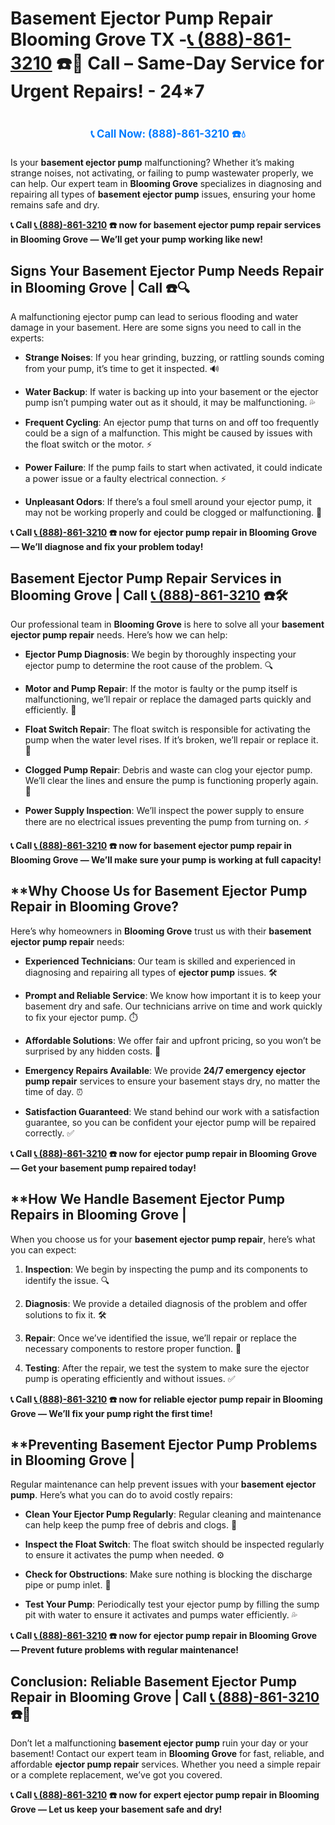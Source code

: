 # **Basement Ejector Pump Repair Blooming Grove TX -[📞 (888)-861-3210](https://plumbing-texas-3210.netlify.app) ☎️🔧** Call – Same-Day Service for Urgent Repairs! - 24*7 
# 

<p align="center" style="font-size: 1.2em; font-weight: bold; margin: 20px 0;">
  <a href="https://plumbing-texas-3210.netlify.app" target="_blank" style="color: #007BFF; text-decoration: none;">📞 Call Now: (888)-861-3210 ☎️💧</a>
</p>

Is your **basement ejector pump** malfunctioning? Whether it’s making strange noises, not activating, or failing to pump wastewater properly, we can help. Our expert team in **Blooming Grove** specializes in diagnosing and repairing all types of **basement ejector pump** issues, ensuring your home remains safe and dry.

**📞 Call [📞 (888)-861-3210](https://plumbing-texas-3210.netlify.app) ☎️ now for **basement ejector pump repair** services in Blooming Grove — We’ll get your pump working like new!**

## **Signs Your Basement Ejector Pump Needs Repair in Blooming Grove | Call  ☎️🔍**

A malfunctioning ejector pump can lead to serious flooding and water damage in your basement. Here are some signs you need to call in the experts:

- **Strange Noises**: If you hear grinding, buzzing, or rattling sounds coming from your pump, it’s time to get it inspected. 🔊

- **Water Backup**: If water is backing up into your basement or the ejector pump isn’t pumping water out as it should, it may be malfunctioning. 💦

- **Frequent Cycling**: An ejector pump that turns on and off too frequently could be a sign of a malfunction. This might be caused by issues with the float switch or the motor. ⚡

- **Power Failure**: If the pump fails to start when activated, it could indicate a power issue or a faulty electrical connection. ⚡

- **Unpleasant Odors**: If there’s a foul smell around your ejector pump, it may not be working properly and could be clogged or malfunctioning. 💩

**📞 Call [📞 (888)-861-3210](https://plumbing-texas-3210.netlify.app) ☎️ now for **ejector pump repair** in Blooming Grove — We’ll diagnose and fix your problem today!**

## **Basement Ejector Pump Repair Services in Blooming Grove | Call [📞 (888)-861-3210](https://plumbing-texas-3210.netlify.app) ☎️🛠️**

Our professional team in **Blooming Grove** is here to solve all your **basement ejector pump repair** needs. Here’s how we can help:

- **Ejector Pump Diagnosis**: We begin by thoroughly inspecting your ejector pump to determine the root cause of the problem. 🔍

- **Motor and Pump Repair**: If the motor is faulty or the pump itself is malfunctioning, we’ll repair or replace the damaged parts quickly and efficiently. 🔧

- **Float Switch Repair**: The float switch is responsible for activating the pump when the water level rises. If it’s broken, we’ll repair or replace it. 🌊

- **Clogged Pump Repair**: Debris and waste can clog your ejector pump. We’ll clear the lines and ensure the pump is functioning properly again. 🚰

- **Power Supply Inspection**: We’ll inspect the power supply to ensure there are no electrical issues preventing the pump from turning on. ⚡

**📞 Call [📞 (888)-861-3210](https://plumbing-texas-3210.netlify.app) ☎️ now for **basement ejector pump repair** in Blooming Grove — We’ll make sure your pump is working at full capacity!**

## **Why Choose Us for Basement Ejector Pump Repair in Blooming Grove? 

Here’s why homeowners in **Blooming Grove** trust us with their **basement ejector pump repair** needs:

- **Experienced Technicians**: Our team is skilled and experienced in diagnosing and repairing all types of **ejector pump** issues. 🛠️

- **Prompt and Reliable Service**: We know how important it is to keep your basement dry and safe. Our technicians arrive on time and work quickly to fix your ejector pump. ⏱️

- **Affordable Solutions**: We offer fair and upfront pricing, so you won’t be surprised by any hidden costs. 💸

- **Emergency Repairs Available**: We provide **24/7 emergency ejector pump repair** services to ensure your basement stays dry, no matter the time of day. ⏰

- **Satisfaction Guaranteed**: We stand behind our work with a satisfaction guarantee, so you can be confident your ejector pump will be repaired correctly. ✅

**📞 Call [📞 (888)-861-3210](https://plumbing-texas-3210.netlify.app) ☎️ now for **ejector pump repair** in Blooming Grove — Get your basement pump repaired today!**

## **How We Handle Basement Ejector Pump Repairs in Blooming Grove | 

When you choose us for your **basement ejector pump repair**, here’s what you can expect:

1. **Inspection**: We begin by inspecting the pump and its components to identify the issue. 🔍

2. **Diagnosis**: We provide a detailed diagnosis of the problem and offer solutions to fix it. 🛠️

3. **Repair**: Once we’ve identified the issue, we’ll repair or replace the necessary components to restore proper function. 🔧

4. **Testing**: After the repair, we test the system to make sure the ejector pump is operating efficiently and without issues. ✅

**📞 Call [📞 (888)-861-3210](https://plumbing-texas-3210.netlify.app) ☎️ now for reliable **ejector pump repair** in Blooming Grove — We’ll fix your pump right the first time!**

## **Preventing Basement Ejector Pump Problems in Blooming Grove | 

Regular maintenance can help prevent issues with your **basement ejector pump**. Here’s what you can do to avoid costly repairs:

- **Clean Your Ejector Pump Regularly**: Regular cleaning and maintenance can help keep the pump free of debris and clogs. 🧽

- **Inspect the Float Switch**: The float switch should be inspected regularly to ensure it activates the pump when needed. ⚙️

- **Check for Obstructions**: Make sure nothing is blocking the discharge pipe or pump inlet. 🚰

- **Test Your Pump**: Periodically test your ejector pump by filling the sump pit with water to ensure it activates and pumps water efficiently. 💦

**📞 Call [📞 (888)-861-3210](https://plumbing-texas-3210.netlify.app) ☎️ now for **ejector pump repair** in Blooming Grove — Prevent future problems with regular maintenance!**

## **Conclusion: Reliable Basement Ejector Pump Repair in Blooming Grove | Call [📞 (888)-861-3210](https://plumbing-texas-3210.netlify.app) ☎️🔧**

Don’t let a malfunctioning **basement ejector pump** ruin your day or your basement! Contact our expert team in **Blooming Grove** for fast, reliable, and affordable **ejector pump repair** services. Whether you need a simple repair or a complete replacement, we’ve got you covered.

**📞 Call [📞 (888)-861-3210](https://plumbing-texas-3210.netlify.app) ☎️ now for expert **ejector pump repair** in Blooming Grove — Let us keep your basement safe and dry!**
